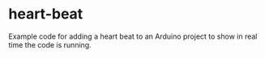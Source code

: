 # heart-beat
Example code for adding a heart beat to an Arduino project to show in real time the code is running.
